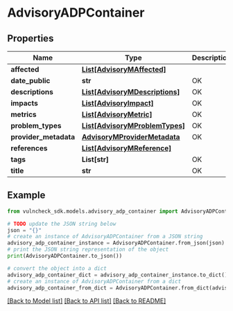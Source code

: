 # AdvisoryADPContainer


## Properties

Name | Type | Description | Notes
------------ | ------------- | ------------- | -------------
**affected** | [**List[AdvisoryMAffected]**](AdvisoryMAffected.md) |  | [optional] 
**date_public** | **str** | OK | [optional] 
**descriptions** | [**List[AdvisoryMDescriptions]**](AdvisoryMDescriptions.md) | OK | [optional] 
**impacts** | [**List[AdvisoryImpact]**](AdvisoryImpact.md) | OK | [optional] 
**metrics** | [**List[AdvisoryMetric]**](AdvisoryMetric.md) | OK | [optional] 
**problem_types** | [**List[AdvisoryMProblemTypes]**](AdvisoryMProblemTypes.md) | OK | [optional] 
**provider_metadata** | [**AdvisoryMProviderMetadata**](AdvisoryMProviderMetadata.md) | OK | [optional] 
**references** | [**List[AdvisoryMReference]**](AdvisoryMReference.md) |  | [optional] 
**tags** | **List[str]** | OK | [optional] 
**title** | **str** | OK | [optional] 

## Example

```python
from vulncheck_sdk.models.advisory_adp_container import AdvisoryADPContainer

# TODO update the JSON string below
json = "{}"
# create an instance of AdvisoryADPContainer from a JSON string
advisory_adp_container_instance = AdvisoryADPContainer.from_json(json)
# print the JSON string representation of the object
print(AdvisoryADPContainer.to_json())

# convert the object into a dict
advisory_adp_container_dict = advisory_adp_container_instance.to_dict()
# create an instance of AdvisoryADPContainer from a dict
advisory_adp_container_from_dict = AdvisoryADPContainer.from_dict(advisory_adp_container_dict)
```
[[Back to Model list]](../README.md#documentation-for-models) [[Back to API list]](../README.md#documentation-for-api-endpoints) [[Back to README]](../README.md)


